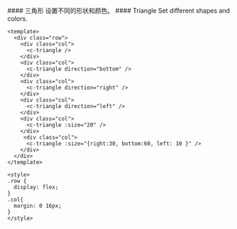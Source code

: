 <cn>
#### 三角形
设置不同的形状和颜色。
</cn>

<us>
#### Triangle
Set different shapes and colors.
</us>

```tpl
<template>
  <div class="row">
    <div class="col">
      <c-triangle />
    </div>
    <div class="col">
      <c-triangle direction="bottom" />
    </div>
    <div class="col">
      <c-triangle direction="right" />
    </div>
    <div class="col">
      <c-triangle direction="left" />
    </div>
    <div class="col">
      <c-triangle :size="20" />
    </div>
     <div class="col">
      <c-triangle :size="{right:30, bottom:60, left: 10 }" />
    </div>
  </div>
</template>

<style>
.row {
  display: flex;
}
.col{
  margin: 0 16px;
}
</style>
```
